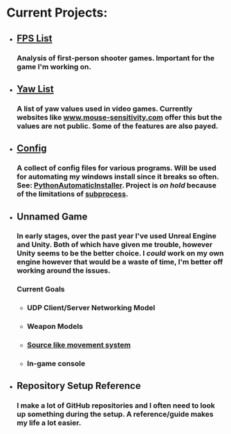 # Current Projects:

* ## [FPS List](https://github.com/zX3no/zX3no/blob/main/Writing/FPS%20List.md)
    ### Analysis of first-person shooter games. Important for the game I'm working on.
* ## [Yaw List](https://github.com/zX3no/zX3no/blob/main/Writing/Yaw%20List.md)
    ### A list of yaw values used in video games. Currently websites like www.mouse-sensitivity.com offer this but the values are not public. Some of the features are also payed.
* ## [Config](https://github.com/zX3no/zX3no/tree/main/Config)
    ### A collect of config files for various programs. Will be used for automating my windows install since it breaks so often. See: [PythonAutomaticInstaller](https://github.com/zX3no/PythonAutomaticInstaller). Project is *on hold* because of the limitations of [subprocess](https://docs.python.org/3/library/subprocess.html).
* ## Unnamed Game
    ### In early stages, over the past year I've used Unreal Engine and Unity. Both of which have given me trouble, however Unity seems to be the better choice. I *could* work on my own engine however  that would be a waste of time, I'm better off working around the issues.
    ### Current Goals
    * ### UDP Client/Server Networking Model
    * ### Weapon Models
    * ### [Source like movement system](https://github.com/zX3no/UnityScripts)
    * ### In-game console
* ## Repository Setup Reference
    ### I make a lot of GitHub repositories and I often need to look up something during the setup. A reference/guide makes my life a lot easier.